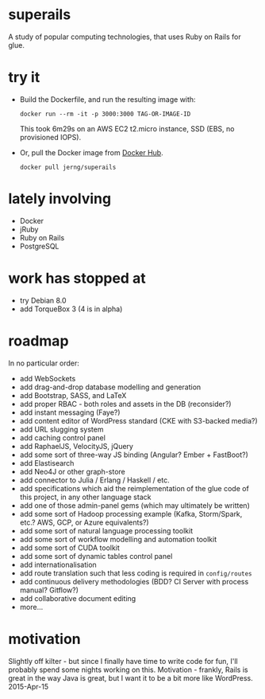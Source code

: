 # superails
A study of popular computing technologies, that uses Ruby on Rails for glue.

# try it
* Build the Dockerfile, and run the resulting image with:

  `docker run --rm -it -p 3000:3000 TAG-OR-IMAGE-ID`

  This took 6m29s on an AWS EC2 t2.micro instance, SSD (EBS, no provisioned IOPS).

* Or, pull the Docker image from [Docker Hub](https://registry.hub.docker.com/u/jerng/superails/).

  `docker pull jerng/superails`

# lately involving
* Docker
* jRuby
* Ruby on Rails
* PostgreSQL 

# work has stopped at
* try Debian 8.0
* add TorqueBox 3 (4 is in alpha)

# roadmap
In no particular order:
* add WebSockets
* add drag-and-drop database modelling and generation
* add Bootstrap, SASS, and LaTeX
* add proper RBAC - both roles and assets in the DB (reconsider?)
* add instant messaging (Faye?)
* add content editor of WordPress standard (CKE with S3-backed media?)
* add URL slugging system
* add caching control panel
* add RaphaelJS, VelocityJS, jQuery
* add some sort of three-way JS binding (Angular? Ember + FastBoot?)
* add Elastisearch
* add Neo4J or other graph-store
* add connector to Julia / Erlang / Haskell / etc.
* add specifications which aid the reimplementation of the glue code of this project, in any other language stack 
* add one of those admin-panel gems (which may ultimately be written)
* add some sort of Hadoop processing example (Kafka, Storm/Spark, etc.? AWS, GCP, or Azure equivalents?)
* add some sort of natural language processing toolkit
* add some sort of workflow modelling and automation toolkit
* add some sort of CUDA toolkit
* add some sort of dynamic tables control panel
* add internationalisation
* add route translation such that less coding is required in `config/routes`
* add continuous delivery methodologies (BDD? CI Server with process manual? Gitflow?)
* add collaborative document editing
* more...

# motivation

Slightly off kilter - but since I finally have time to write code for fun, I'll probably spend some nights working on this. Motivation - frankly, Rails is great in the way Java is great, but I want it to be a bit more like WordPress. 2015-Apr-15
